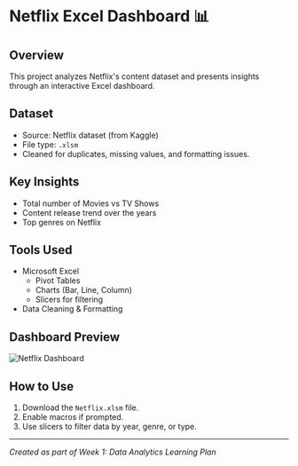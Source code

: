 # Netflix Excel Dashboard 📊

## Overview
This project analyzes Netflix's content dataset and presents insights through an interactive Excel dashboard.

## Dataset
- Source: Netflix dataset (from Kaggle)
- File type: `.xlsm`
- Cleaned for duplicates, missing values, and formatting issues.

## Key Insights
- Total number of Movies vs TV Shows
- Content release trend over the years
- Top genres on Netflix

## Tools Used
- Microsoft Excel
  - Pivot Tables
  - Charts (Bar, Line, Column)
  - Slicers for filtering
- Data Cleaning & Formatting

## Dashboard Preview
![Netflix Dashboard](dashboard.png)

## How to Use
1. Download the `Netflix.xlsm` file.
2. Enable macros if prompted.
3. Use slicers to filter data by year, genre, or type.

---
*Created as part of Week 1: Data Analytics Learning Plan*


